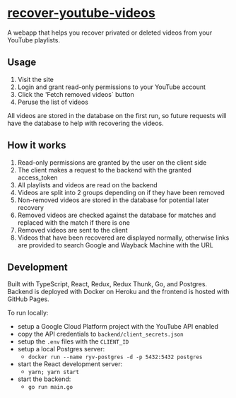 # [recover-youtube-videos](https://recover-youtube-videos.xyz)

A webapp that helps you recover privated or deleted videos from your YouTube playlists.

## Usage

1. Visit the site
2. Login and grant read-only permissions to your YouTube account
3. Click the 'Fetch removed videos` button
4. Peruse the list of videos

All videos are stored in the database on the first run, so future requests will have the database to help with recovering the videos.

## How it works

1. Read-only permissions are granted by the user on the client side
2. The client makes a request to the backend with the granted access_token
3. All playlists and videos are read on the backend
4. Videos are split into 2 groups depending on if they have been removed
5. Non-removed videos are stored in the database for potential later recovery
6. Removed videos are checked against the database for matches and replaced with the match if there is one
7. Removed videos are sent to the client
8. Videos that have been recovered are displayed normally, otherwise links are provided to search Google and Wayback Machine with the URL

## Development

Built with TypeScript, React, Redux, Redux Thunk, Go, and Postgres.  
Backend is deployed with Docker on Heroku and the frontend is hosted with GitHub Pages.

To run locally:

- setup a Google Cloud Platform project with the YouTube API enabled
- copy the API credentials to `backend/client_secrets.json`
- setup the `.env` files with the `CLIENT_ID`
- setup a local Postgres server:
  - `docker run --name ryv-postgres -d -p 5432:5432 postgres`
- start the React development server:
  - `yarn; yarn start`
- start the backend:
  - `go run main.go`
